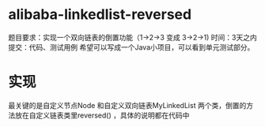 # alibaba-linkedlist-reversed
题目要求：实现一个双向链表的倒置功能（1->2->3 变成 3->2->1) 时间：3天之内 提交：代码、测试用例 希望可以写成一个Java小项目，可以看到单元测试部分。 

# 实现
最关键的是自定义节点Node 和自定义双向链表MyLinkedList 两个类，倒置的方法放在自定义链表类里reversed() ，具体的说明都在代码中